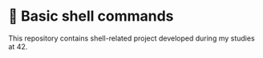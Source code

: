 # 🐚 Basic shell commands

This repository contains shell-related project developed during my studies at 42.
